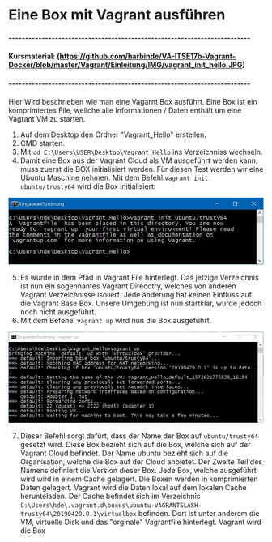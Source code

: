 # Eine Box mit Vagrant ausführen
#### -------------------------------------------------------------------------
#### Kursmaterial: (https://github.com/harbinde/VA-ITSE17b-Vagrant-Docker/blob/master/Vagrant/Einleitung/IMG/vagrant_init_hello.JPG)
#### -------------------------------------------------------------------------

Hier Wird beschrieben wie man eine Vagarnt Box ausführt. Eine Box ist ein komprimiertes File, wellche alle Informationen / Daten enthält um eine Vagrant VM zu starten.

1) Auf dem Desktop den Ordner "Vagrant_Hello" erstellen.
2) CMD starten.
3) Mit `cd C:\Users\USER\Desktop\Vagrant_Hello` ins Verzeichniss wechseln.
4) Damit eine Box aus der Vagrant Cloud als VM ausgeführt werden kann, muss zuerst die BOX initialisiert werden.
Für diesen Test werden wir eine Ubuntu Maschine nehmen.
Mit dem Befehl `vagrant init ubuntu/trusty64` wird die Box initialisiert:

![alt text](https://github.com/harbinde/VA-ITSE17b-Vagrant-Docker/blob/master/Vagrant/Einleitung/IMG/vagrant_init_hello.JPG)

5) Es wurde in dem Pfad in Vagrant File hinterlegt. Das jetzige Verzeichnis ist nun ein sogennantes Vagrant Direcotry, welches von anderen Vagrant Verzeichnisse isoliert. Jede änderung hat keinen Einfluss auf die Vagrant Base Box. Unsere Umgebung ist nun startklar, wurde jedoch noch nicht ausgeführt.
6) Mit dem Befehel `vagrant up` wird nun die Box ausgeführt. 

![alt text](https://github.com/harbinde/VA-ITSE17b-Vagrant-Docker/blob/master/Vagrant/Einleitung/IMG/vagrant_up_hello.JPG)

7) Dieser Befehl sorgt dafürt, dass der Name der Box auf `ubuntu/trusty64` gesetzt wird. Diese Box bezieht sich auf die Box, welche sich auf der Vagrant Cloud befindet. Der Name ubuntu bezieht sich auf die Organisation, welche die Box auf der Cloud anbietet. Der Zweite Teil des Namens definiert die Version dieser Box. Jede Box, welche ausgeführt wird wird in einem Cache gelagert. Die Boxen werden in komprimierten Daten gelagert. Vagrant wird die Daten lokal auf dem lokalen Cache herunteladen. Der Cache befindet sich im Verzeichnis `C:\Users\hde\.vagrant.d\boxes\ubuntu-VAGRANTSLASH-trusty64\20190429.0.1\virtualbox` befinden. Dort ist unter anderem die VM, virtuelle Disk und das "orginale" Vagrantfile hinterlegt. Vagrant wird die Box

